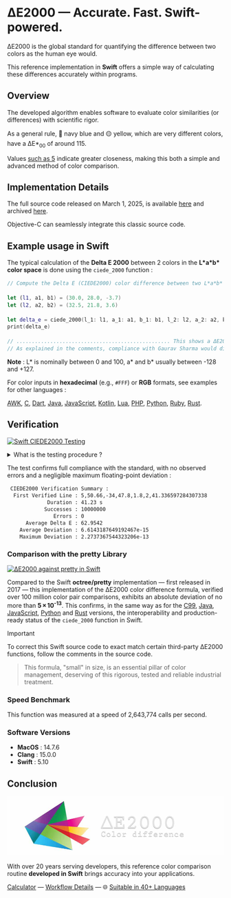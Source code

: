 # ΔE2000 — Accurate. Fast. Swift-powered.

ΔE2000 is the global standard for quantifying the difference between two colors as the human eye would.

This reference implementation in **Swift** offers a simple way of calculating these differences accurately within programs.

## Overview

The developed algorithm enables software to evaluate color similarities (or differences) with scientific rigor.

As a general rule, 🔵 navy blue and 🟡 yellow, which are very different colors, have a ΔE\*<sub>00</sub> of around 115.

Values [such as 5](https://michel-leonard.github.io/ciede2000-color-matching/de2000-rgb-pairs.html?seq=50&delta-e=5) indicate greater closeness, making this both a simple and advanced method of color comparison.

## Implementation Details

The full source code released on March 1, 2025, is available [here](../../ciede-2000.swift#L8) and archived [here](https://web.archive.org/https://raw.githubusercontent.com/michel-leonard/ciede2000-color-matching/refs/heads/main/ciede-2000.swift).

Objective-C can seamlessly integrate this classic source code.

## Example usage in Swift

The typical calculation of the **Delta E 2000** between 2 colors in the **L\*a\*b\* color space** is done using the `ciede_2000` function :

```swift
// Compute the Delta E (CIEDE2000) color difference between two L*a*b* colors in Swift

let (l1, a1, b1) = (30.0, 28.0, -3.7)
let (l2, a2, b2) = (32.5, 21.8, 3.6)

let delta_e = ciede_2000(l_1: l1, a_1: a1, b_1: b1, l_2: l2, a_2: a2, b_2: b2)
print(delta_e)

// .................................................. This shows a ΔE2000 of 5.9485905742
// As explained in the comments, compliance with Gaurav Sharma would display 5.9485740608
```

**Note** : L\* is nominally between 0 and 100, a\* and b\* usually between -128 and +127.

For color inputs in **hexadecimal** (e.g., `#FFF`) or **RGB** formats, see examples for other languages :

[AWK](../awk#-flexibility), [C](../c#δe2000--accurate-fast-c-powered), [Dart](../dart#δe2000--accurate-fast-dart-powered), [Java](../java#δe2000--accurate-fast-java-powered), [JavaScript](../js#-flexibility), [Kotlin](../kt#δe2000--accurate-fast-kotlin-powered), [Lua](../lua#-flexibility), [PHP](../php#δe2000--accurate-fast-php-powered), [Python](../py#δe2000--accurate-fast-python-powered), [Ruby](../rb#δe2000--accurate-fast-ruby-powered), [Rust](../rs#δe2000--accurate-fast-rust-powered).

## Verification

[![Swift CIEDE2000 Testing](https://github.com/michel-leonard/ciede2000-color-matching/actions/workflows/test-swift.yml/badge.svg)](https://github.com/michel-leonard/ciede2000-color-matching/actions/workflows/test-swift.yml)

<details>
<summary>What is the testing procedure ?</summary>

The [ciede-2000-driver.c](../c/ciede-2000-driver.c) program generates color pairs, and checks the **CIE2000** color differences **measured by Swift**, like this :
1. `swiftc -Ounchecked tests/swift/ciede-2000-driver.swift -o ciede-2000-tests`
2. `gcc -std=c99 -Wall -pedantic -O2 -g tests/c/ciede-2000-driver.c -o ciede-2000-driver -lm`
3. `./ciede-2000-driver --generate 10000000 --output-file test-cases.csv`
4. `./ciede-2000-tests test-cases.csv | ./ciede-2000-driver`

Where the main files involved are [ciede-2000-driver.swift](ciede-2000-driver.swift#L86) for calculations and [test-swift.yml](../../.github/workflows/test-swift.yml) for automation.
</details>

The test confirms full compliance with the standard, with no observed errors and a negligible maximum floating-point deviation :

```
 CIEDE2000 Verification Summary :
  First Verified Line : 5,50.66,-34,47.8,1.8,2,41.336597284307338
             Duration : 41.23 s
            Successes : 10000000
               Errors : 0
      Average Delta E : 62.9542
    Average Deviation : 6.6143187649192467e-15
    Maximum Deviation : 2.2737367544323206e-13
```
### Comparison with the pretty Library

[![ΔE2000 against pretty in Swift](https://github.com/michel-leonard/ciede2000-color-matching/actions/workflows/vs-pretty.yml/badge.svg)](https://github.com/michel-leonard/ciede2000-color-matching/actions/workflows/vs-pretty.yml)

Compared to the Swift **octree/pretty** implementation — first released in 2017 — this implementation of the ΔE2000 color difference formula, verified over 100 million color pair comparisons, exhibits an absolute deviation of no more than **5 × 10<sup>-13</sup>**. This confirms, in the same way as for the [C99](../c#comparison-with-the-vmaf-c99-library), [Java](../java#comparison-with-the-openimaj), [JavaScript](../js#comparison-with-the-npmchroma-js-library), [Python](../py#comparison-with-the-python-colormath-library) and [Rust](../rs#comparison-with-the-palette-library) versions, the interoperability and production-ready status of the `ciede_2000` function in Swift.

> [!IMPORTANT]
> To correct this Swift source code to exact match certain third-party ΔE2000 functions, follow the comments in the source code.

> This formula, "small" in size, is an essential pillar of color management, deserving of this rigorous, tested and reliable industrial treatment.

### Speed Benchmark

This function was measured at a speed of 2,643,774 calls per second.

### Software Versions

- **MacOS** : 14.7.6
- **Clang** : 15.0.0
- **Swift** : 5.10

## Conclusion

![The ΔE*00 equation is very effective at predicting perceived color differences](https://github.com/michel-leonard/ciede2000-color-matching/raw/main/docs/assets/images/logo.jpg)

With over 20 years serving developers, this reference color comparison routine **developed in Swift** brings accuracy into your applications.

[Calculator](https://michel-leonard.github.io/ciede2000-color-matching/lab-color-calculator.html?L1=33.5&a1=55.2&b1=30.6&L2=33.2&a2=19.7&b2=-10.6) — [Workflow Details](../../.github/workflows#workflow-details) — 🌐 [Suitable in 40+ Languages](../../#implementations)
